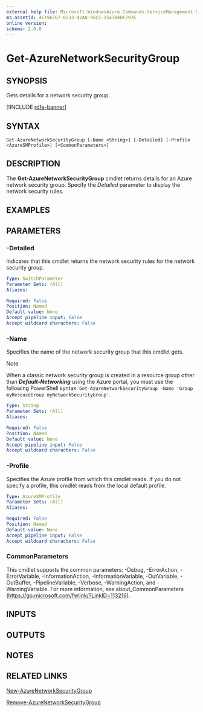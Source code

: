 ```yaml
---
external help file: Microsoft.WindowsAzure.Commands.ServiceManagement.Network.dll-Help.xml
ms.assetid: 4E19A767-8233-42A0-95C5-1547B4DF297E
online version:
schema: 2.0.0
---
```


# Get-AzureNetworkSecurityGroup

## SYNOPSIS
Gets details for a network security group.

[!INCLUDE [rdfe-banner](../../includes/rdfe-banner.md)]

## SYNTAX

```
Get-AzureNetworkSecurityGroup [-Name <String>] [-Detailed] [-Profile <AzureSMProfile>] [<CommonParameters>]
```

## DESCRIPTION
The **Get-AzureNetworkSecurityGroup** cmdlet returns details for an Azure network security group.
Specify the *Detailed* parameter to display the network security rules.

## EXAMPLES

## PARAMETERS

### -Detailed
Indicates that this cmdlet returns the network security rules for the network security group.

```yaml
Type: SwitchParameter
Parameter Sets: (All)
Aliases:

Required: False
Position: Named
Default value: None
Accept pipeline input: False
Accept wildcard characters: False
```

### -Name
Specifies the name of the network security group that this cmdlet gets.

> [!NOTE]
> When a classic network security group is created in a resource group other than
> ***Default-Networking*** using the Azure portal, you must use the following PowerShell syntax: 
> `Get-AzureNetworkSecurityGroup -Name 'Group myResouceGroup myNetworkSecurityGroup'`.

```yaml
Type: String
Parameter Sets: (All)
Aliases:

Required: False
Position: Named
Default value: None
Accept pipeline input: False
Accept wildcard characters: False
```

### -Profile
Specifies the Azure profile from which this cmdlet reads.
If you do not specify a profile, this cmdlet reads from the local default profile.

```yaml
Type: AzureSMProfile
Parameter Sets: (All)
Aliases:

Required: False
Position: Named
Default value: None
Accept pipeline input: False
Accept wildcard characters: False
```

### CommonParameters
This cmdlet supports the common parameters: -Debug, -ErrorAction, -ErrorVariable, -InformationAction, -InformationVariable, -OutVariable, -OutBuffer, -PipelineVariable, -Verbose, -WarningAction, and -WarningVariable. For more information, see about_CommonParameters (https://go.microsoft.com/fwlink/?LinkID=113216).

## INPUTS

## OUTPUTS

## NOTES

## RELATED LINKS

[New-AzureNetworkSecurityGroup](./New-AzureNetworkSecurityGroup.md)

[Remove-AzureNetworkSecurityGroup](./Remove-AzureNetworkSecurityGroup.md)

